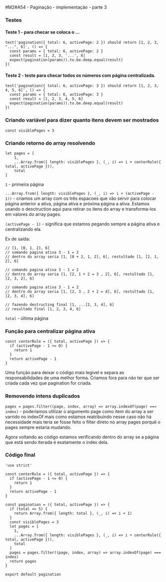 #M2#A54 - Paginação - implementação - parte 3

### Testes

#### Teste 1 - para checar se coloca o ...
```
test('pagination({ total: 6, activePage: 2 }) should return [1, 2, 3, "...", 6]', () => {
  const params = { total: 6, activePage: 2 }
  const result = [1, 2, 3, '...', 6]
  expect(pagination(params)).to.be.deep.equal(result)
})
```

#### Teste 2 - teste para checar todos os números com página centralizada.
```
test('pagination({ total: 6, activePage: 3 }) should return [1, 2, 3, 4, 5, 6]', () => {
  const params = { total: 6, activePage: 3 }
  const result = [1, 2, 3, 4, 5, 6]
  expect(pagination(params)).to.be.deep.equal(result)
})
```

### Criando variável para dizer quanto itens devem ser mostrados
```
const visiblePages = 3
```

### Criando retorno do array resolvendo

```
let pages = [
    1,
    ...Array.from({ length: visiblePages }, (_, i) => i + centerRule({ total, activePage })),
    total
]
```

`1` - primeira página

`...Array.from({ length: visiblePages }, (_, i) => i + (activePage - 1))` - criamos um array com os três espacoes que vão servir para colocar página anterior a ativa, página ativa e próxima página a ativa. Estamos usando o desctruction aqui para retirar os itens do array e transforma-los em valores do array pages.

`(activePage - 1)` - significa que estamos pegando sempre a página ativa e centralizando ela.

Ex de saída:
```
// [1, [0, 1, 2], 6]
// somando pagina ativa 3 - 1 = 2
// dentro do array seria [1, [0 + 2, 1, 2], 6], restultado [1, [2, 1, 2], 6]

// somando pagina ativa 3 - 1 = 2
// dentro do array seria [1, [2, 1 + 2 = 3 , 2], 6], restultado [1, [2, 3, 2], 6]

// somando pagina ativa 3 - 1 = 2
// dentro do array seria [1, [2, 3 , 2 + 2 = 4], 6], restultado [1, [2, 3, 4], 6]

// fazendo destructing final [1, ...[2, 3, 4], 6]
// resultado final [1, 2, 3, 4, 6]
```

`total` - última página

### Função para centralizar página ativa
```
const centerRule = ({ total, activePage }) => {
  if (activePage - 1 <= 0) {
    return 1
  }
  return activePage - 1
}
```
Uma função para deixar o código mais legível e separa as responsabilidades de uma melhor forma. Criamos fora para não ter que ser criada cada vez que pagination for criada.


### Removendo intens duplicados
`pages = pages.filter((page, index, array) => array.indexOf(page) === index)` -  poderíamos utilizar o argumento page como item do array a ser varrido no indexOf mais como estamos reatribuindo nesse caso não há necessidade mais teria se fosse feito o filter direto no array pages porquê o pages sempre estaria mudando.

Agora voltando ao código estamos verificando dentro do array se a página que está sendo iterada é exatamente o index dela.

### Código final
```
'use strict'

const centerRule = ({ total, activePage }) => {
  if (activePage - 1 <= 0) {
    return 1
  }
  return activePage - 1
}

const pagination = ({ total, activePage }) => {
  if (total <= 5) {
    return Array.from({ length: total }, (_, i) => i + 1)
  }
  const visiblePages = 3
  let pages = [
    1,
    ...Array.from({ length: visiblePages }, (_, i) => i + centerRule({ total, activePage })),
    total
  ]
  pages = pages.filter((page, index, array) => array.indexOf(page) === index)
  return pages
}

export default pagination
```
